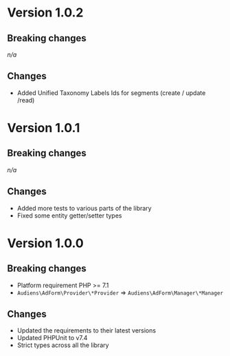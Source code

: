 # Version 1.0.2

## Breaking changes

*n/a*

## Changes

- Added Unified Taxonomy Labels Ids for segments (create / update /read)

# Version 1.0.1

## Breaking changes

*n/a*

## Changes

- Added more tests to various parts of the library
- Fixed some entity getter/setter types

# Version 1.0.0

## Breaking changes

- Platform requirement PHP >= 7.1
- `Audiens\AdForm\Provider\*Provider` => `Audiens\AdForm\Manager\*Manager`

## Changes

- Updated the requirements to their latest versions
- Updated PHPUnit to v7.4
- Strict types across all the library

